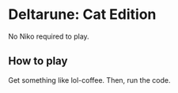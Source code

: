 # Deltarune: Cat Edition
No Niko required to play.
## How to play
Get something like lol-coffee. Then, run the code.
